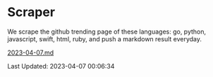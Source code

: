# Scraper

We scrape the github trending page of these languages: go, python, javascript, swift, html, ruby, and push a markdown result everyday.

[2023-04-07.md](https://github.com/henson/Scraper/blob/master/2023-04-07.md)

Last Updated: 2023-04-07 00:06:34
